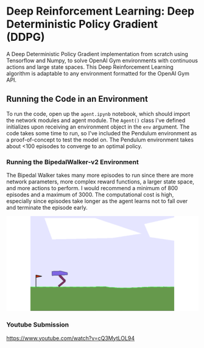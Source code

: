 # Deep Reinforcement Learning: Deep Deterministic Policy Gradient (DDPG)
A Deep Deterministic Policy Gradient implementation from scratch using Tensorflow and Numpy, to solve OpenAI Gym environments with continuous actions and large state spaces. This Deep Reinforcement Learning algorithm is adaptable to any environment formatted for the OpenAI Gym API.

## Running the Code in an Environment
To run the code, open up the ```agent.ipynb``` notebook, which should import the network modules and agent module. The ```Agent()``` class I've defined initializes upon receiving an environment object in the ```env``` argument. The code takes some time to run, so I've included the Pendulum environment as a proof-of-concept to test the model on. The Pendulum environment takes about <100 episodes to converge to an optimal policy. 

### Running the BipedalWalker-v2 Environment
The Bipedal Walker takes many more episodes to run since there are more network parameters, more complex reward functions, a larger state space, and more actions to perform. I would recommend a minimum of 800 episodes and a maximum of 3000. The computational cost is high, especially since episodes take longer as the agent learns not to fall over and terminate the episode early.



<p align="center">
<img src="images/normal_env.png" width="700"/>
 
</p>


### Youtube Submission
https://www.youtube.com/watch?v=cQ3MytLOL94
